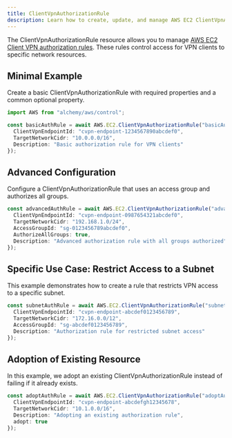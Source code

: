 ```yaml
---
title: ClientVpnAuthorizationRule
description: Learn how to create, update, and manage AWS EC2 ClientVpnAuthorizationRules using Alchemy Cloud Control.
---
```



The ClientVpnAuthorizationRule resource allows you to manage [AWS EC2 Client VPN authorization rules](https://docs.aws.amazon.com/ec2/latest/userguide/). These rules control access for VPN clients to specific network resources.

## Minimal Example

Create a basic ClientVpnAuthorizationRule with required properties and a common optional property.

```ts
import AWS from "alchemy/aws/control";

const basicAuthRule = await AWS.EC2.ClientVpnAuthorizationRule("basicAuthRule", {
  ClientVpnEndpointId: "cvpn-endpoint-1234567890abcdef0",
  TargetNetworkCidr: "10.0.0.0/16",
  Description: "Basic authorization rule for VPN clients"
});
```

## Advanced Configuration

Configure a ClientVpnAuthorizationRule that uses an access group and authorizes all groups.

```ts
const advancedAuthRule = await AWS.EC2.ClientVpnAuthorizationRule("advancedAuthRule", {
  ClientVpnEndpointId: "cvpn-endpoint-0987654321abcdef0",
  TargetNetworkCidr: "192.168.1.0/24",
  AccessGroupId: "sg-0123456789abcdef0",
  AuthorizeAllGroups: true,
  Description: "Advanced authorization rule with all groups authorized"
});
```

## Specific Use Case: Restrict Access to a Subnet

This example demonstrates how to create a rule that restricts VPN access to a specific subnet.

```ts
const subnetAuthRule = await AWS.EC2.ClientVpnAuthorizationRule("subnetAuthRule", {
  ClientVpnEndpointId: "cvpn-endpoint-abcdef0123456789",
  TargetNetworkCidr: "172.16.0.0/12",
  AccessGroupId: "sg-abcdef0123456789",
  Description: "Authorization rule for restricted subnet access"
});
```

## Adoption of Existing Resource

In this example, we adopt an existing ClientVpnAuthorizationRule instead of failing if it already exists.

```ts
const adoptAuthRule = await AWS.EC2.ClientVpnAuthorizationRule("adoptAuthRule", {
  ClientVpnEndpointId: "cvpn-endpoint-abcdefgh12345678",
  TargetNetworkCidr: "10.1.0.0/16",
  Description: "Adopting an existing authorization rule",
  adopt: true
});
```
